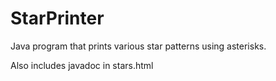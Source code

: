 # StarPrinter
Java program that prints various star patterns using asterisks.

Also includes javadoc in stars.html
